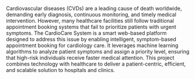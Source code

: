 Cardiovascular diseases (CVDs) are a leading cause of death worldwide, demanding early diagnosis, continuous monitoring, and timely medical intervention. However, many healthcare facilities still follow traditional appointment booking systems that fail to prioritize patients with urgent symptoms. The CardioCare System is a smart web-based platform designed to address this issue by enabling intelligent, symptom-based appointment booking for cardiology care. It leverages machine learning algorithms to analyze patient symptoms and assign a priority level, ensuring that high-risk individuals receive faster medical attention. This project combines technology with healthcare to deliver a patient-centric, efficient, and scalable solution to hospitals and clinics.
